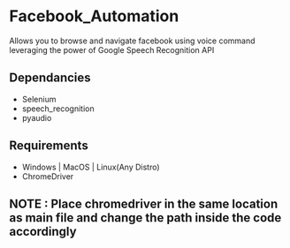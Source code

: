 # Facebook_Automation

Allows you to browse and navigate facebook using voice command leveraging the power of Google Speech Recognition API

## Dependancies
- Selenium
- speech_recognition
- pyaudio

## Requirements
- Windows | MacOS | Linux(Any Distro)
- ChromeDriver

## NOTE : Place chromedriver in the same location as main file and change the path inside the code accordingly
